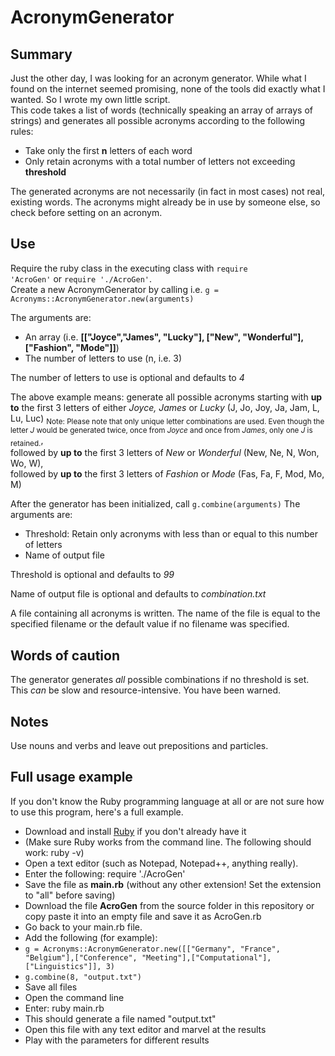 # AcronymGenerator

## Summary
Just the other day, I was looking for an acronym generator. While what I found on the internet seemed promising, none
of the tools did exactly what I wanted. So I wrote my own little script.  
This code takes a list of words (technically speaking an array of arrays of strings) and generates all possible acronyms
according to the following rules:
* Take only the first **n** letters of each word
* Only retain acronyms with a total number of letters not exceeding **threshold**

The generated acronyms are not necessarily (in fact in most cases) not real, existing words. The acronyms might already
be in use by someone else, so check before setting on an acronym.

## Use
Require the ruby class in the executing class with <code>require 'AcroGen'</code> or `require './AcroGen'`.  
Create a new AcronymGenerator by calling i.e. `g = Acronyms::AcronymGenerator.new(arguments)`

The arguments are:
* An array (i.e. **[["Joyce","James", "Lucky"], ["New", "Wonderful"], ["Fashion", "Mode"]]**)
* The number of letters to use (n, i.e. 3)  

The number of letters to use is optional and defaults to _4_

The above example means: generate all possible acronyms starting with **up to** the first 3 letters of either _Joyce, James_ 
or _Lucky_ (J, Jo, Joy, Ja, Jam, L, Lu, Luc) <sub>Note: Please note that only unique letter combinations are used. Even though the letter _J_ would be generated twice,
once from _Joyce_ and once from _James_, only one _J_ is retained.</sub>,  
followed by **up to** the first 3 letters of _New_ or _Wonderful_ (New, Ne, N, Won, Wo, W),  
followed by **up to** the first 3 letters of _Fashion_ or _Mode_ (Fas, Fa, F, Mod, Mo, M)  


After the generator has been initialized, call `g.combine(arguments)`
The arguments are:
* Threshold: Retain only acronyms with less than or equal to this number of letters
* Name of output file  

Threshold is optional and defaults to _99_  

Name of output file is optional and defaults to _combination.txt_  
  
A file containing all acronyms is written. The name of the file is equal to the specified filename or the default value if 
no filename was specified.

## Words of caution
The generator generates _all_ possible combinations if no threshold is set. This _can_ be slow and resource-intensive.
You have been warned. 

## Notes
Use nouns and verbs and leave out prepositions and particles.

## Full usage example
If you don't know the Ruby programming language at all or are not sure how to use this program, here's a full example.  
* Download and install [Ruby](http://www.ruby-lang.org/en/) if you don't already have it
* (Make sure Ruby works from the command line. The following should work: ruby -v)
* Open a text editor (such as Notepad, Notepad++, anything really).  
* Enter the following: require './AcroGen'
* Save the file as **main.rb** (without any other extension! Set the extension to "all" before saving)
* Download the file **AcroGen** from the source folder in this repository or copy paste it into an empty file and save it as AcroGen.rb
* Go back to your main.rb file.
* Add the following (for example):
* `g = Acronyms::AcronymGenerator.new([["Germany", "France", "Belgium"],["Conference", "Meeting"],["Computational"],["Linguistics"]], 3)` 
* `g.combine(8, "output.txt")`
* Save all files
* Open the command line
* Enter: ruby main.rb
* This should generate a file named "output.txt"
* Open this file with any text editor and marvel at the results
* Play with the parameters for different results

